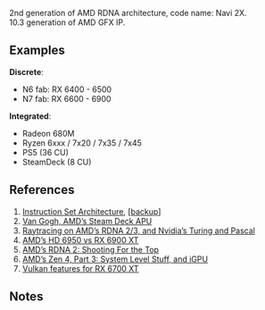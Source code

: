 2nd generation of AMD RDNA architecture, code name: Navi 2X.<br/>
10.3 generation of AMD GFX IP.

## Examples

**Discrete**:
* N6 fab: RX 6400 - 6500
* N7 fab: RX 6600 - 6900

**Integrated**:
* Radeon 680M
* Ryzen 6xxx / 7x20 / 7x35 / 7x45
* PS5 (36 CU)
* SteamDeck (8 CU)

## References

1. [Instruction Set Architecture](https://www.amd.com/content/dam/amd/en/documents/radeon-tech-docs/instruction-set-architectures/rdna2-shader-instruction-set-architecture.pdf), [[backup](../pdf/AMD_rdna2_isa.pdf)]
2. [Van Gogh, AMD’s Steam Deck APU](https://chipsandcheese.com/2023/03/05/van-gogh-amds-steam-deck-apu/)
3. [Raytracing on AMD’s RDNA 2/3, and Nvidia’s Turing and Pascal](https://chipsandcheese.com/2023/03/22/raytracing-on-amds-rdna-2-3-and-nvidias-turing-and-pascal/)
4. [AMD’s HD 6950 vs RX 6900 XT](https://chipsandcheese.com/2023/04/01/amds-hd-6950-vs-rx-6900-xt-what-does-adding-50-do/)
5. [AMD’s RDNA 2: Shooting For the Top](https://chipsandcheese.com/2023/02/19/amds-rdna-2-shooting-for-the-top/)
6. [AMD’s Zen 4, Part 3: System Level Stuff, and iGPU](https://chipsandcheese.com/2023/01/05/amds-zen-4-part-3-system-level-stuff-and-igpu/)
7. [Vulkan features for RX 6700 XT](https://vulkan.gpuinfo.org/listreports.php?devicename=AMD%20Radeon%20RX%206700%20XT)

## Notes
